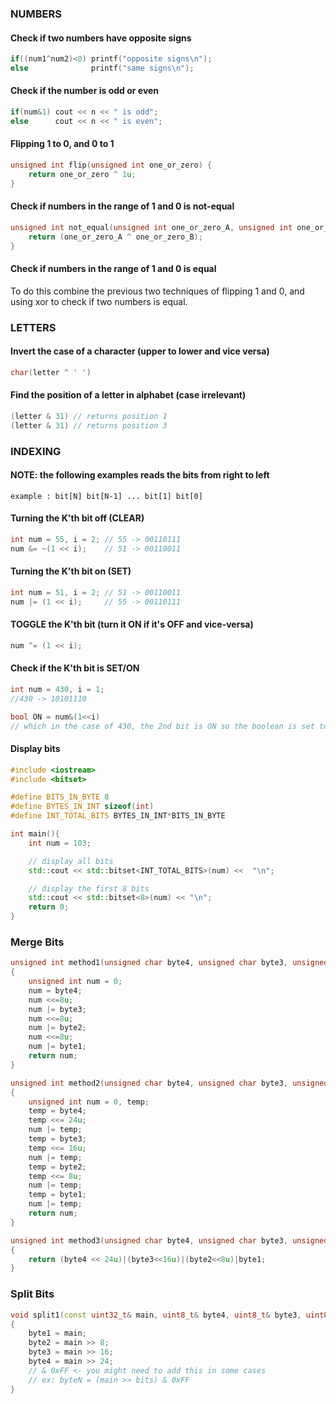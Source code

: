 ### NUMBERS

#### Check if two numbers have opposite signs
```c++
if((num1^num2)<0) printf("opposite signs\n");
else              printf("same signs\n");
```

#### Check if the number is odd or even
```c++
if(num&1) cout << n << " is odd";
else      cout << n << " is even";
```

#### Flipping 1 to 0, and 0 to 1
```c++
unsigned int flip(unsigned int one_or_zero) {
    return one_or_zero ^ 1u;
}
```

#### Check if numbers in the range of 1 and 0 is not-equal
```c++
unsigned int not_equal(unsigned int one_or_zero_A, unsigned int one_or_zero_B) {
    return (one_or_zero_A ^ one_or_zero_B);
}
```

#### Check if numbers in the range of 1 and 0 is equal
To do this combine the previous two techniques of flipping 1 and 0, and using xor to check if two numbers is equal.

### LETTERS

#### Invert the case of a character (upper to lower and vice versa)
```c++
char(letter ^ ' ')
```

#### Find the position of a letter in alphabet (case irrelevant)
```c++
(letter & 31) // returns position 1
(letter & 31) // returns position 3
```

### INDEXING

#### NOTE: the following examples reads the bits from right to left
```
example : bit[N] bit[N-1] ... bit[1] bit[0]
```

#### Turning the K'th bit off (CLEAR)
```c++
int num = 55, i = 2; // 55 -> 00110111
num &= ~(1 << i);    // 51 -> 00110011
```

#### Turning the K'th bit on (SET)
```c++
int num = 51, i = 2; // 51 -> 00110011
num |= (1 << i);     // 55 -> 00110111
```

#### TOGGLE the K'th bit (turn it ON if it's OFF and vice-versa)
```c++
num ^= (1 << i);
```

#### Check if the K'th bit is SET/ON
```c++
int num = 430, i = 1;
//430 -> 10101110

bool ON = num&(1<<i)
// which in the case of 430, the 2nd bit is ON so the boolean is set to true
```

#### Display bits
```c++
#include <iostream>
#include <bitset>

#define BITS_IN_BYTE 8
#define BYTES_IN_INT sizeof(int)
#define INT_TOTAL_BITS BYTES_IN_INT*BITS_IN_BYTE

int main(){
    int num = 103;

    // display all bits
    std::cout << std::bitset<INT_TOTAL_BITS>(num) <<  "\n";

    // display the first 8 bits
    std::cout << std::bitset<8>(num) << "\n";
    return 0;
}
```

### Merge Bits
```c++
unsigned int method1(unsigned char byte4, unsigned char byte3, unsigned char byte2, unsigned char byte1)
{
    unsigned int num = 0;
    num = byte4;
    num <<=8u;
    num |= byte3;
    num <<=8u;
    num |= byte2;
    num <<=8u;
    num |= byte1;
    return num;
}

unsigned int method2(unsigned char byte4, unsigned char byte3, unsigned char byte2, unsigned char byte1)
{
    unsigned int num = 0, temp;
    temp = byte4;
    temp <<= 24u;
    num |= temp;
    temp = byte3;
    temp <<= 16u;
    num |= temp;
    temp = byte2;
    temp <<= 8u;
    num |= temp;
    temp = byte1;
    num |= temp;
    return num;
}

unsigned int method3(unsigned char byte4, unsigned char byte3, unsigned char byte2, unsigned char byte1)
{
    return (byte4 << 24u)|(byte3<<16u)|(byte2<<8u)|byte1;
}
```

### Split Bits
```c++
void split1(const uint32_t& main, uint8_t& byte4, uint8_t& byte3, uint8_t& byte2, uint8_t& byte1)
{
    byte1 = main;
    byte2 = main >> 8;
    byte3 = main >> 16;
    byte4 = main >> 24;
    // & 0xFF <- you might need to add this in some cases
    // ex: byteN = (main >> bits) & 0xFF
}
```
